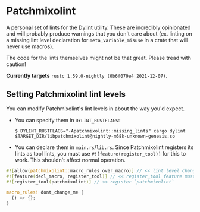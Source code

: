 # Patchmixolint

A personal set of lints for the [Dylint](https://github.com/trailofbits/dylint)
utility. These are incredibly opinionated and will probably produce warnings
that you don't care about (ex. linting on a missing lint level declaration for
`meta_variable_misuse` in a crate that will never use macros).

The code for the lints themselves might not be that great. Please tread with
caution!

**Currently targets** `rustc 1.59.0-nightly (0b6f079e4 2021-12-07)`.

## Setting Patchmixolint lint levels
You can modify Patchmixolint's lint levels in about the way you'd expect.

* You can specify them in `DYLINT_RUSTFLAGS`:
  ```
  $ DYLINT_RUSTFLAGS="-Apatchmixolint::missing_lints" cargo dylint $TARGET_DIR/libpatchmixolint@nightly-m68k-unknown-genesis.so
  ```
* You can declare them in `main.rs`/`lib.rs`. Since Patchmixolint registers its
  lints as tool lints, you must use `#![feature(register_tool)]` for this to
  work. This shouldn't affect normal operation.
```rust
#![allow(patchmixolint::macro_rules_over_macro)] // << lint level changed
#![feature(decl_macro, register_tool)] // << register_tool feature must be enabled
#![register_tool(patchmixolint)] // << register `patchmixolint`

macro_rules! dont_change_me {
  () => {};
}
```

